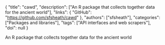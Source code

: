 {
  "title": "cawd",
  "description": ["An R package that collects together data for the ancient world"],
  "links": {
    "GitHub": "https://github.com/sfsheath/cawd"
  },
  "authors": ["sfsheath"],
  "categories": ["Packages and libraries"],
  "tags": ["API interfaces and web scrapers"],
  "doi": null
}

<!-- Generated by csv2md.R – do not edit by hand -->

An R package that collects together data for the ancient world
